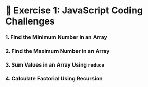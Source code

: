 # 🚀 **Exercise 1: JavaScript Coding Challenges**

### 1. Find the Minimum Number in an Array


### 2. Find the Maximum Number in an Array


### 3. Sum Values in an Array Using `reduce`


### 4. Calculate Factorial Using Recursion

